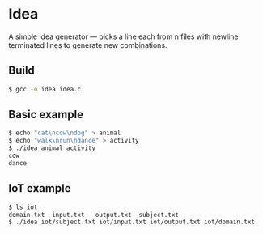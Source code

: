 # Idea
A simple idea generator — picks a line each from n files with newline terminated lines to generate new combinations.

## Build
```bash
$ gcc -o idea idea.c
```

## Basic example
```bash
$ echo "cat\ncow\ndog" > animal
$ echo "walk\nrun\ndance" > activity
$ ./idea animal activity
cow
dance
```

## IoT example
```bash
$ ls iot
domain.txt	input.txt	output.txt	subject.txt
$ ./idea iot/subject.txt iot/input.txt iot/output.txt iot/domain.txt
```

